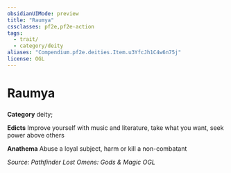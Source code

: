 ```yaml
---
obsidianUIMode: preview
title: "Raumya"
cssclasses: pf2e,pf2e-action
tags:
  - trait/
  - category/deity
aliases: "Compendium.pf2e.deities.Item.u3YfcJh1C4w6n75j"
license: OGL
---
```

# Raumya

### 

**Category** deity; 




**Edicts** Improve yourself with music and literature, take what you want, seek power above others

**Anathema** Abuse a loyal subject, harm or kill a non-combatant

*Source: Pathfinder Lost Omens: Gods & Magic*
*OGL*